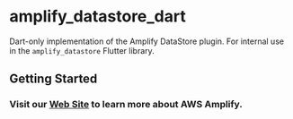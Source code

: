 # amplify_datastore_dart

Dart-only implementation of the Amplify DataStore plugin. For internal use in the `amplify_datastore` Flutter library.

## Getting Started

### Visit our [Web Site](https://docs.amplify.aws/) to learn more about AWS Amplify.
